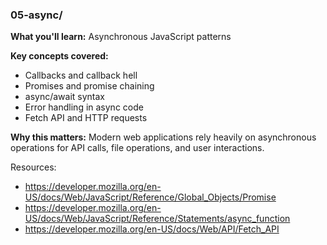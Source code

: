 ### 05-async/
**What you'll learn:** Asynchronous JavaScript patterns

**Key concepts covered:**
- Callbacks and callback hell
- Promises and promise chaining
- async/await syntax
- Error handling in async code
- Fetch API and HTTP requests

**Why this matters:** Modern web applications rely heavily on asynchronous operations for API calls, file operations, and user interactions.

Resources:
- https://developer.mozilla.org/en-US/docs/Web/JavaScript/Reference/Global_Objects/Promise
- https://developer.mozilla.org/en-US/docs/Web/JavaScript/Reference/Statements/async_function
- https://developer.mozilla.org/en-US/docs/Web/API/Fetch_API